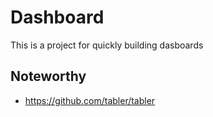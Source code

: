 # Dashboard

This is a project for quickly building dasboards

## Noteworthy

- https://github.com/tabler/tabler
